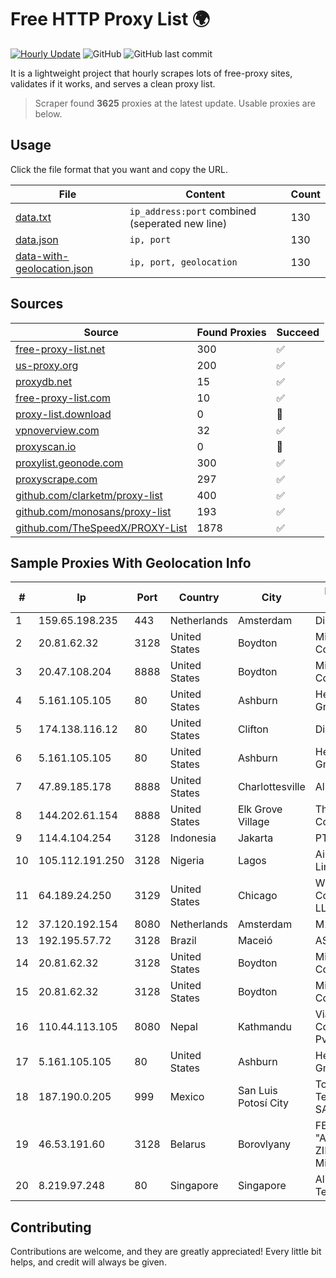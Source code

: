 
# Free HTTP Proxy List 🌍

[![Hourly Update](https://github.com/mertguvencli/http-proxy-list/actions/workflows/main.yml/badge.svg?branch=main)](https://github.com/mertguvencli/http-proxy-list/actions/workflows/main.yml)
![GitHub](https://img.shields.io/github/license/mertguvencli/http-proxy-list)
![GitHub last commit](https://img.shields.io/github/last-commit/mertguvencli/http-proxy-list)

It is a lightweight project that hourly scrapes lots of free-proxy sites, validates if it works, and serves a clean proxy list.


> Scraper found **3625** proxies at the latest update. Usable proxies are below.

## Usage

Click the file format that you want and copy the URL.


|File|Content|Count|
|----|-------|-----|
|[data.txt](https://raw.githubusercontent.com/mertguvencli/http-proxy-list/main/proxy-list/data.txt)|`ip_address:port` combined (seperated new line)|130|
|[data.json](https://raw.githubusercontent.com/mertguvencli/http-proxy-list/main/proxy-list/data.json)|`ip, port`|130|
|[data-with-geolocation.json](https://raw.githubusercontent.com/mertguvencli/http-proxy-list/main/proxy-list/data-with-geolocation.json)|`ip, port, geolocation`|130|

## Sources

|Source|Found Proxies|Succeed|
|------|-------------|-------|
|[free-proxy-list.net](https://free-proxy-list.net)|300|✅|
|[us-proxy.org](https://www.us-proxy.org)|200|✅|
|[proxydb.net](http://proxydb.net)|15|✅|
|[free-proxy-list.com](https://free-proxy-list.com/?page=&port=&type%5B%5D=http&type%5B%5D=https&up_time=0&search=Search)|10|✅|
|[proxy-list.download](https://www.proxy-list.download/HTTP)|0|🚫|
|[vpnoverview.com](https://vpnoverview.com/privacy/anonymous-browsing/free-proxy-servers)|32|✅|
|[proxyscan.io](https://www.proxyscan.io)|0|🚫|
|[proxylist.geonode.com](https://proxylist.geonode.com/api/proxy-list?limit=300&page=1&sort_by=lastChecked&sort_type=desc&protocols=http,https)|300|✅|
|[proxyscrape.com](https://api.proxyscrape.com/v2/?request=displayproxies&protocol=http&timeout=10000&country=all&ssl=all&anonymity=all)|297|✅|
|[github.com/clarketm/proxy-list](https://raw.githubusercontent.com/clarketm/proxy-list/master/proxy-list-raw.txt)|400|✅|
|[github.com/monosans/proxy-list](https://raw.githubusercontent.com/monosans/proxy-list/main/proxies/http.txt)|193|✅|
|[github.com/TheSpeedX/PROXY-List](https://raw.githubusercontent.com/TheSpeedX/PROXY-List/master/http.txt)|1878|✅|


## Sample Proxies With Geolocation Info

|#|Ip|Port|Country|City|Internet Service Provider|
|-|--|----|-------|----|-------------------------|
|1|159.65.198.235|443|Netherlands|Amsterdam|DigitalOcean, LLC|
|2|20.81.62.32|3128|United States|Boydton|Microsoft Corporation|
|3|20.47.108.204|8888|United States|Boydton|Microsoft Corporation|
|4|5.161.105.105|80|United States|Ashburn|Hetzner Online GmbH|
|5|174.138.116.12|80|United States|Clifton|DigitalOcean, LLC|
|6|5.161.105.105|80|United States|Ashburn|Hetzner Online GmbH|
|7|47.89.185.178|8888|United States|Charlottesville|Alibaba.com LLC|
|8|144.202.61.154|8888|United States|Elk Grove Village|The Constant Company|
|9|114.4.104.254|3128|Indonesia|Jakarta|PT. INDOSAT Tbk|
|10|105.112.191.250|3128|Nigeria|Lagos|Airtel Networks Limited|
|11|64.189.24.250|3129|United States|Chicago|WhiteSky Communications, LLC.|
|12|37.120.192.154|8080|Netherlands|Amsterdam|M247 Ltd|
|13|192.195.57.72|3128|Brazil|Maceió|AS|
|14|20.81.62.32|3128|United States|Boydton|Microsoft Corporation|
|15|20.81.62.32|3128|United States|Boydton|Microsoft Corporation|
|16|110.44.113.105|8080|Nepal|Kathmandu|Vianet Communications Pvt. Ltd|
|17|5.161.105.105|80|United States|Ashburn|Hetzner Online GmbH|
|18|187.190.0.205|999|Mexico|San Luis Potosí City|Total Play Telecomunicaciones SA De CV|
|19|46.53.191.60|3128|Belarus|Borovlyany|FE "ALTERNATIVNAYA ZIFROVAYA SET" Minsk|
|20|8.219.97.248|80|Singapore|Singapore|Alibaba (US) Technology Co., Ltd.|



## Contributing

Contributions are welcome, and they are greatly appreciated! Every
little bit helps, and credit will always be given.

